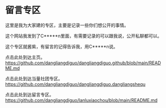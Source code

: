 # 留言专区
这里是我为大家建的专区，主要是记录一些你们想公开的事情。

这个网站我发到了C*****n里面，有需要记录的可以跟我说，公开私聊都可以。

这个专区就酱紫，有留言的记得告诉我，用C*****n说。

点击此处到达主页。https://github.com/dangliangdiguo/dangliangdiguo.github/blob/main/README.md

点击此处到达当量社团专区。https://github.com/dangliangdiguo/dangliangdiguo.dangliangshequ

点击此处到达留言专区。https://github.com/dangliangdiguo/lanluxiaochou/blob/main/README.md
